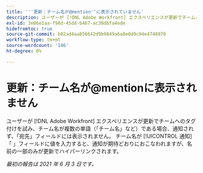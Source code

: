 ```yaml
---
title: '''更新：チーム名が@mention''に表示されていません'
description: ユーザーが [!DNL Adobe Workfront] エクスペリエンスが更新でチームへのタグ付けを試み、チーム名が複数の単語（「チーム名」など）である場合、通知されず、「宛先」フィールドには表示されません。 チーム名が [!UICONTROL 通知] 「 」フィールドに値を入力すると、通知が期待どおりにおこなわれますが、名前の一部のみが更新でハイパーリンクされます。
exl-id: 3e06e1aa-f98d-45dd-b467-ac30dbfa4ede
hidefromtoc: true
source-git-commit: b02ad4aa856642d9b9849a6a8e0d9c94e4748970
workflow-type: tm+mt
source-wordcount: '146'
ht-degree: 0%

---
```


# 更新：チーム名が@mentionに表示されません

ユーザーが [!DNL Adobe Workfront] エクスペリエンスが更新でチームへのタグ付けを試み、チーム名が複数の単語（「チーム名」など）である場合、通知されず、「宛先」フィールドには表示されません。 チーム名が [!UICONTROL 通知] 「 」フィールドに値を入力すると、通知が期待どおりにおこなわれますが、名前の一部のみが更新でハイパーリンクされます。

_最初の報告は 2021 年 6 月 3 日です。_
